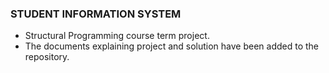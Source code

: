 ### STUDENT INFORMATION SYSTEM
- Structural Programming course term project.
- The documents explaining project and solution have been added to the repository.

